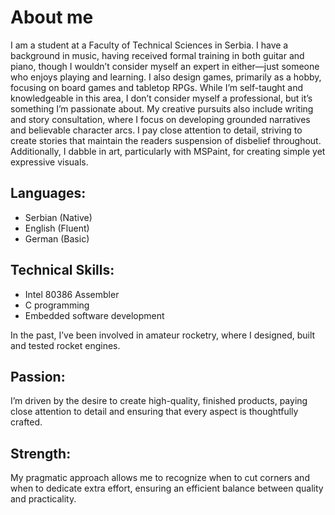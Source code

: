 # About me

I am a student at a Faculty of Technical Sciences in Serbia. 
I have a background in music, having received formal training in both guitar and piano, though I wouldn’t consider myself an expert in either—just someone who enjoys playing and learning.
I also design games, primarily as a hobby, focusing on board games and tabletop RPGs. While I’m self-taught and knowledgeable in this area, I don’t consider myself a professional, but it’s something I’m passionate about.
My creative pursuits also include writing and story consultation, where I focus on developing grounded narratives and believable character arcs. I pay close attention to detail, striving to create stories that maintain the readers suspension of disbelief throughout. 
Additionally, I dabble in art, particularly with MSPaint, for creating simple yet expressive visuals.

## **Languages**:
- Serbian (Native)
- English (Fluent)
- German (Basic)

## **Technical Skills**:
- Intel 80386 Assembler
- C programming
- Embedded software development

In the past, I’ve been involved in amateur rocketry, where I designed, built and tested rocket engines. 

## **Passion**:
I’m driven by the desire to create high-quality, finished products, paying close attention to detail and ensuring that every aspect is thoughtfully crafted.

## **Strength**:
My pragmatic approach allows me to recognize when to cut corners and when to dedicate extra effort, ensuring an efficient balance between quality and practicality. 

<!--
**Zubek47/Zubek47** is a ✨ _special_ ✨ repository because its `README.md` (this file) appears on your GitHub profile.

Here are some ideas to get you started:

- 🔭 I’m currently working on ...
- 🌱 I’m currently learning ...
- 👯 I’m looking to collaborate on ...
- 🤔 I’m looking for help with ...
- 💬 Ask me about ...
- 📫 How to reach me: ...
- 😄 Pronouns: ...
- ⚡ Fun fact: ...
-->
